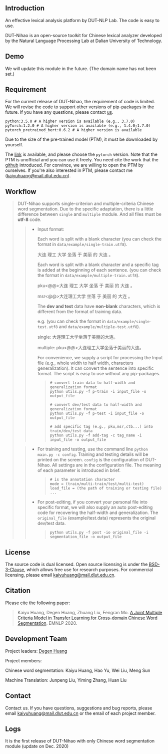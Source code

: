 ## Introduction
An effective lexical analysis platform by DUT-NLP Lab. The code is easy to use.

DUT-Nihao is an open-source toolkit for Chinese lexical analyzer developed by the Natural Language Processing Lab at Dalian University of Technology.

## Demo

We will update this module in the future. (The domain name has not been set.)

## Requirement

For the current release of DUT-Nihao, the requirement of code is limited. We will revise the code to support other versions of pip-packages in the future. If you have any questions, please contact [us](#jumpcontact).

```shell
python:3.5.0 # A higher version is available (e.g., 3.7.0)
pyTorch:1.2.0 # A higher version is available (e.g., 1.4.0;1.7.0)
pytorch_pretrained_bert:0.6.2 # A higher version is available 
```

Due to the size of the pre-trained model (PTM), it must be downloaded by yourself.

The [link](https://github.com/ymcui/Chinese-BERT-wwm) is available, and please choose the `pytorch` version. Note that the PTM is unofficial and you can use it freely. You need cite the work that the [github](https://github.com/ymcui/Chinese-BERT-wwm) introduced. For convince, we are willing to open the PTM by ourselves. If you're also interested in PTM, please contact me ([kaiyuhuang@mail.dlut.edu.cn](mailto:kaiyuhuang@mail.dlut.edu.cn)).

## Workflow

> DUT-Nihao supports single-criterion and multiple-criteria Chinese word segmentation. Due to the specific adaptation, there is a little difference between `single` and `multiple` module. And all files must be **utf-8** code. 
> > - Input format:
> >
> >   Each word is split with a blank character (you can check the format in `data/example/single-train.utf8`).
> >
> >   大连 理工 大学 坐落 于 美丽 的 大连 。
> >
> >   Each word is split with a blank character and a specific tag is added at the beginning of each sentence. (you can check the format in `data/example/multiple-train.utf8`).
> >
> >   pku<@@>大连 理工 大学 坐落 于 美丽 的 大连 。
> >   
> >   msr<@@>大连理工大学 坐落 于 美丽 的 大连 。
> >   
> >   The **dev and test** data have **non-blank** characters, which is different from the format of training data.
> >   
> >   e.g. (you can check the format in `data/example/single-test.utf8` and `data/example/multiple-test.utf8`).
> >   
> >   single: 大连理工大学坐落于美丽的大连。
> >   
> >   multiple: pku<@@>大连理工大学坐落于美丽的大连。
> >   
> >   For convenience, we supply a script for processing the Input file (e.g., whole width to half width, characters generalization). It can convert the sentence into specific format. The script is easy to use without any pip-packages.
> >   
> >   > ```shell
> >   > # convert train data to half-width and generalization format
> >   > python utils.py -f p-train -i input_file -o output_file 
> >   > 
> >   > # convert dev/test data to half-width and generalization format
> >   > python utils.py -f p-test -i input_file -o output_file 
> >   > 
> >   > # add specific tag (e.g., pku,msr,ctb...) into train/dev/test data
> >   > python utils.py -f add-tag -c tag_name -i input_file -o output_file 
> >   > ```
> >   >
> 
>
>> - For training and testing, use the command line `python main.py -c config`. Training and testing details will be printed on the screen. `config` is the configuration of DUT-Nihao. All settings are in the configuration file. The meaning of each parameter is introduced in brief.
> >
> >   > ```shell
> >   > # is the annotation character
> >   > mode = (train/multi-train/test/multi-test)
> >   > load_file = (the path of training or testing file)
> >   > ...
> >   > ```
> >   > 
> > - For post-editing, if you convert your personal file into specific format, we will also supply an auto post-editing code for recovering the half-width and generalization. The `original_file` (example/test.data) represents the original dev/test data.
> >
> >   > ```shell
> >   > python utils.py -f post -io original_file -i segmentation_file -o output_file
> >   > ```
> >   > 

## License

The source code is dual licensed. Open source licensing is under the [BSD-3-Clause](https://opensource.org/licenses/BSD-3-Clause), which allows free use for research purposes. For commercial licensing, please email [kaiyuhuang@mail.dlut.edu.cn](mailto:kaiyuhuang@mail.dlut.edu.cn).

## Citation

Please cite the following paper:

> Kaiyu Huang, Degen Huang, Zhuang Liu, Fengran Mo. [A Joint Multiple Criteria Model in Transfer Learning for Cross-domain Chinese Word Segmentation](https://www.aclweb.org/anthology/2020.emnlp-main.318/). EMNLP 2020.

## Development Team

Project leaders: [Degen Huang](http://faculty.dlut.edu.cn/dlut_nlp/zh_CN/index.htm)

Project members:

Chinese word segmentation: Kaiyu Huang, Hao Yu, Wei Liu, Meng Sun

Machine Translation: Junpeng Liu, Yiming Zhang, Huan Liu


## Contact

<span id='jumpcontact'>Contact us</span>. If you have questions, suggestions and bug reports, please email [kaiyuhuang@mail.dlut.edu.cn](mailto:kaiyuhuang@mail.dlut.edu.cn) or the email of each project member.

## Logs

It is the first release of DUT-Nihao with only Chinese word segmentation module (update on Dec. 2020)